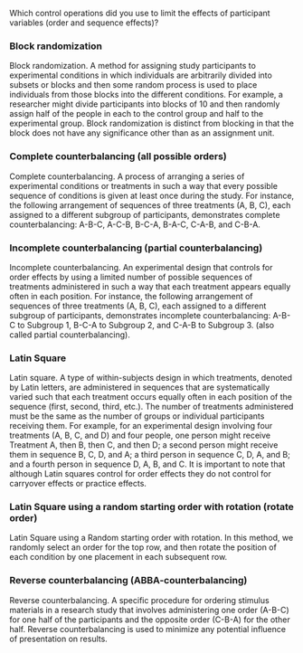 Which control operations did you use to limit the effects of participant variables (order and sequence effects)?

### Block randomization

Block randomization. A method for assigning study participants to experimental conditions in which individuals are arbitrarily divided into subsets or blocks and then some random process is used to place individuals from those blocks into the different conditions. For example, a researcher might divide participants into blocks of 10 and then randomly assign half of the people in each to the control group and half to the experimental group. Block randomization is distinct from blocking in that the block does not have any significance other than as an assignment unit.

### Complete counterbalancing (all possible orders)

Complete counterbalancing. A process of arranging a series of experimental conditions or treatments in such a way that every possible sequence of conditions is given at least once during the study. For instance, the following arrangement of sequences of three treatments (A, B, C), each assigned to a different subgroup of participants, demonstrates complete counterbalancing: A-B-C, A-C-B, B-C-A, B-A-C, C-A-B, and C-B-A.

### Incomplete counterbalancing (partial counterbalancing)

Incomplete counterbalancing. An experimental design that controls for order effects by using a limited number of possible sequences of treatments administered in such a way that each treatment appears equally often in each position. For instance, the following arrangement of sequences of three treatments (A, B, C), each assigned to a different subgroup of participants, demonstrates incomplete counterbalancing: A-B-C to Subgroup 1, B-C-A to Subgroup 2, and C-A-B to Subgroup 3. (also called partial counterbalancing).

### Latin Square

Latin square. A type of within-subjects design in which treatments, denoted by Latin letters, are administered in sequences that are systematically varied such that each treatment occurs equally often in each position of the sequence (first, second, third, etc.). The number of treatments administered must be the same as the number of groups or individual participants receiving them. For example, for an experimental design involving four treatments (A, B, C, and D) and four people, one person might receive Treatment A, then B, then C, and then D; a second person might receive them in sequence B, C, D, and A; a third person in sequence C, D, A, and B; and a fourth person in sequence D, A, B, and C. It is important to note that although Latin squares control for order effects they do not control for carryover effects or practice effects.

### Latin Square using a random starting order with rotation (rotate order)

Latin Square using a Random starting order with rotation. In this method, we randomly select an order for the top row, and then rotate the position of each condition by one placement in each subsequent row.

### Reverse counterbalancing (ABBA-counterbalancing)

Reverse counterbalancing. A specific procedure for ordering stimulus materials in a research study that involves administering one order (A-B-C) for one half of the participants and the opposite order (C-B-A) for the other half. Reverse counterbalancing is used to minimize any potential influence of presentation on results.
